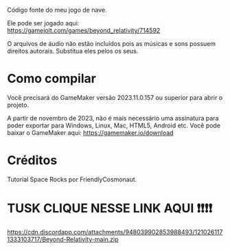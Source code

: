 Código fonte do meu jogo de nave.

Ele pode ser jogado aqui: https://gamejolt.com/games/beyond_relativity/714592

O arquivos de áudio não estão incluídos pois as músicas e sons possuem direitos autorais. Substitua eles pelos os seus.

# Como compilar

Você precisará do GameMaker versão 2023.11.0.157 ou superior para abrir o projeto.

A partir de novembro de 2023, não é mais necessário uma assinatura para poder exportar para Windows, Linux, Mac, HTML5, Android etc. Você pode baixar o GameMaker aqui: https://gamemaker.io/download

# Créditos

Tutorial Space Rocks por FriendlyCosmonaut.

# TUSK CLIQUE NESSE LINK AQUI ❗❗❗❗
https://cdn.discordapp.com/attachments/948039902853988493/1210261171333103717/Beyond-Relativity-main.zip
